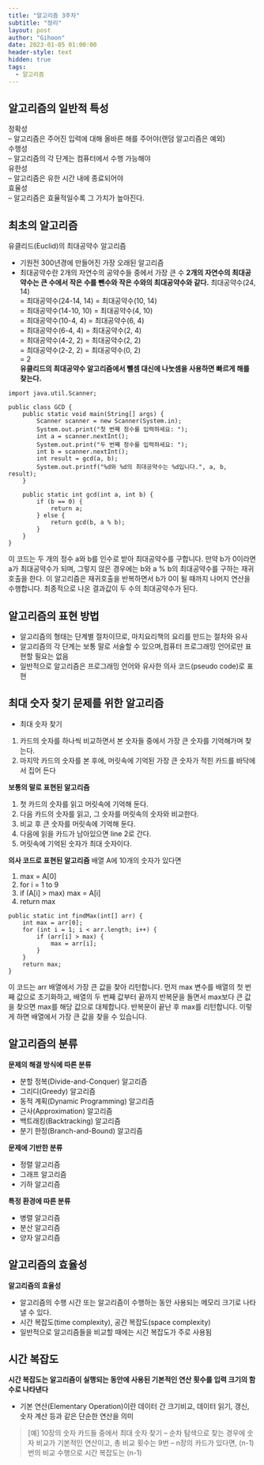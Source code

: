 ```yaml
---
title: "알고리즘 3주차"
subtitle: "정리"
layout: post
author: "Gihoon"
date: 2023-01-05 01:00:00
header-style: text
hidden: true
tags:
  - 알고리즘
---
```

## 알고리즘의 일반적 특성
정확성  
– 알고리즘은 주어진 입력에 대해 올바른 해를 주어야(랜덤
알고리즘은 예외)  
수행성  
– 알고리즘의 각 단계는 컴퓨터에서 수행 가능해야  
유한성  
– 알고리즘은 유한 시간 내에 종료되어야  
효율성  
– 알고리즘은 효율적일수록 그 가치가 높아진다.  

## 최초의 알고리즘
유클리드(Euclid)의 최대공약수 알고리즘  
- 기원전 300년경에 만들어진 가장 오래된 알고리즘
- 최대공약수란 2개의 자연수의 공약수들 중에서 가장 큰 수
**2개의 자연수의 최대공약수는 큰 수에서 작은 수를 뺀수와 작은 수와의 최대공약수와 같다.**
최대공약수(24, 14)  
= 최대공약수(24-14, 14) = 최대공약수(10, 14)  
= 최대공약수(14-10, 10) = 최대공약수(4, 10)  
= 최대공약수(10-4, 4) = 최대공약수(6, 4)  
= 최대공약수(6-4, 4) = 최대공약수(2, 4)  
= 최대공약수(4-2, 2) = 최대공약수(2, 2)  
= 최대공약수(2-2, 2) = 최대공약수(0, 2)  
= 2  
**유클리드의 최대공약수 알고리즘에서 뺄셈 대신에 나눗셈을 사용하면 빠르게 해를 찾는다.**
```
import java.util.Scanner;

public class GCD {
    public static void main(String[] args) {
        Scanner scanner = new Scanner(System.in);
        System.out.print("첫 번째 정수를 입력하세요: ");
        int a = scanner.nextInt();
        System.out.print("두 번째 정수를 입력하세요: ");
        int b = scanner.nextInt();
        int result = gcd(a, b);
        System.out.printf("%d와 %d의 최대공약수는 %d입니다.", a, b, result);
    }

    public static int gcd(int a, int b) {
        if (b == 0) {
            return a;
        } else {
            return gcd(b, a % b);
        }
    }
}
```
이 코드는 두 개의 정수 a와 b를 인수로 받아 최대공약수를 구합니다. 만약 b가 0이라면 a가 최대공약수가 되며, 그렇지 않은 경우에는 b와 a % b의 최대공약수를 구하는 재귀호출을 한다. 이 알고리즘은 재귀호출을 반복하면서 b가 0이 될 때까지 나머지 연산을 수행합니다. 최종적으로 나온 결과값이 두 수의 최대공약수가 된다.

## 알고리즘의 표현 방법
- 알고리즘의 형태는 단계별 절차이므로, 마치요리책의 요리를 만드는 절차와 유사
- 알고리즘의 각 단계는 보통 말로 서술할 수 있으며,컴퓨터 프로그래밍 언어로만 표현할 필요는 없음
- 일반적으로 알고리즘은 프로그래밍 언어와 유사한 의사 코드(pseudo code)로 표현

## 최대 숫자 찾기 문제를 위한 알고리즘
- 최대 숫자 찾기
1. 카드의 숫자를 하나씩 비교하면서 본 숫자들 중에서 가장 큰 숫자를 기억해가며 찾는다.  
2. 마지막 카드의 숫자를 본 후에, 머릿속에 기억된 가장 큰 숫자가 적힌 카드를 바닥에서 집어 든다  
  
**보통의 말로 표현된 알고리즘**
1. 첫 카드의 숫자를 읽고 머릿속에 기억해 둔다.
2. 다음 카드의 숫자를 읽고, 그 숫자를 머릿속의 숫자와 비교한다.
3. 비교 후 큰 숫자를 머릿속에 기억해 둔다.
4. 다음에 읽을 카드가 남아있으면 line 2로 간다.
5. 머릿속에 기억된 숫자가 최대 숫자이다.

**의사 코드로 표현된 알고리즘**
배열 A에 10개의 숫자가 있다면  
1. max = A[0]
2. for i = 1 to 9
3. if (A[i] > max) max = A[i]
4. return max
```
public static int findMax(int[] arr) {
    int max = arr[0];
    for (int i = 1; i < arr.length; i++) {
        if (arr[i] > max) {
            max = arr[i];
        }
    }
    return max;
}
```
이 코드는 arr 배열에서 가장 큰 값을 찾아 리턴합니다. 먼저 max 변수를 배열의 첫 번째 값으로 초기화하고, 배열의 두 번째 값부터 끝까지 반복문을 돌면서 max보다 큰 값을 찾으면 max를 해당 값으로 대체합니다. 반복문이 끝난 후 max를 리턴합니다. 이렇게 하면 배열에서 가장 큰 값을 찾을 수 있습니다.

## 알고리즘의 분류
**문제의 해결 방식에 따른 분류**
- 분할 정복(Divide-and-Conquer) 알고리즘
- 그리디(Greedy) 알고리즘
- 동적 계획(Dynamic Programming) 알고리즘
- 근사(Approximation) 알고리즘
- 백트래킹(Backtracking) 알고리즘
- 분기 한정(Branch-and-Bound) 알고리즘
  
**문제에 기반한 분류**
- 정렬 알고리즘
- 그래프 알고리즘
- 기하 알고리즘
  
**특정 환경에 따른 분류**
- 병렬 알고리즘
- 분산 알고리즘
- 양자 알고리즘

## 알고리즘의 효율성
**알고리즘의 효율성**
- 알고리즘의 수행 시간 또는 알고리즘이 수행하는 동안 사용되는 메모리 크기로 나타낼 수 있다.
- 시간 복잡도(time complexity), 공간 복잡도(space complexity)
- 일반적으로 알고리즘들을 비교할 때에는 시간 복잡도가 주로 사용됨

## 시간 복잡도
**시간 복잡도는 알고리즘이 실행되는 동안에 사용된 기본적인 연산 횟수를 입력 크기의 함수로 나타낸다**
- 기본 연산(Elementary Operation)이란 데이터 간 크기비교, 데이터 읽기, 갱신, 숫자 계산 등과 같은 단순한 연산을 의미
>[예] 10장의 숫자 카드들 중에서 최대 숫자 찾기
– 순차 탐색으로 찾는 경우에 숫자 비교가 기본적인 연산이고,
총 비교 횟수는 9번
– n장의 카드가 있다면, (n-1)번의 비교 수행으로 시간
>복잡도는 (n-1)